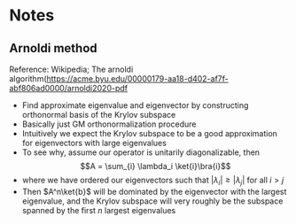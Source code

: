 # Notes 

## Arnoldi method
Reference: Wikipedia; The arnoldi algorithm(https://acme.byu.edu/00000179-aa18-d402-af7f-abf806ad0000/arnoldi2020-pdf
- Find approximate eigenvalue and eigenvector by constructing orthonormal basis of the Krylov subspace
- Basically just GM orthonormalization procedure
- Intuitively we expect the Krylov subspace to be a good approximation for eigenvectors with large eigenvalues
- To see why, assume our operator is unitarily diagonalizable, then 
$$A = \sum_{i} \lambda_i \ket{i}\bra{i}$$
- where we have ordered our eigenvectors such that $|\lambda_i|\geq |\lambda_j|$ for all $i>j$
- Then $A^n\ket{b}$ will be dominated by the eigenvector with the largest eigenvalue, and the Krylov subspace will very roughly be the subspace spanned by the first $n$ largest eigenvalues